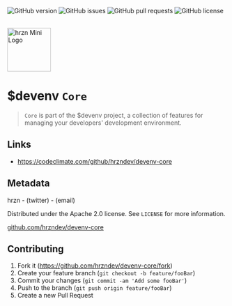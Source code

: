 ![GitHub version](https://img.shields.io/github/v/release/hrzndev/devenv-core?include_prereleases&sort=semver&style=flat-square)
![GitHub issues](https://img.shields.io/github/issues-raw/hrzndev/devenv-core?style=flat-square)
![GitHub pull requests](https://img.shields.io/github/issues-pr/hrzndev/devenv-core?style=flat-square)
![GitHub license](https://img.shields.io/github/license/hrzndev/devenv-core?style=flat-square)

<br/>

<div><img src="https://i.ibb.co/xHPdzKf/hrzn-favicon-1.png" alt="hrzn Mini Logo" width="100vw"/></div>

# $devenv ``Core``

> ``Core`` is part of the $devenv project, a collection of features for managing your developers' development environment.


## Links

- https://codeclimate.com/github/hrzndev/devenv-core

## Metadata

hrzn - (twitter) - (email)

Distributed under the Apache 2.0 license. See ``LICENSE`` for more information.

[github.com/hrzndev/devenv-core](https://github.com/hrzndev/devenv-core)

## Contributing

1. Fork it (<https://github.com/hrzndev/devenv-core/fork>)
2. Create your feature branch (`git checkout -b feature/fooBar`)
3. Commit your changes (`git commit -am 'Add some fooBar'`)
4. Push to the branch (`git push origin feature/fooBar`)
5. Create a new Pull Request

